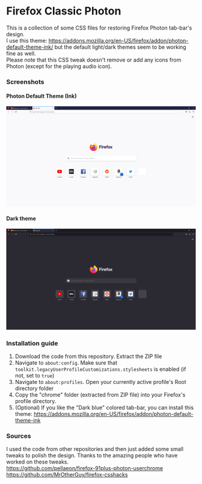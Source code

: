 # Firefox Classic Photon
This is a collection of some CSS files for restoring Firefox Photon tab-bar's design.  
I use this theme: https://addons.mozilla.org/en-US/firefox/addon/photon-default-theme-ink/ but the default light/dark themes seem to be working fine as well.  
Please note that this CSS tweak doesn't remove or add any icons from Photon (except for the playing audio icon).

### Screenshots
#### Photon Default Theme (Ink)
![Image of Yaktocat](https://github.com/dceban1998/Firefox-Classic-Photon/blob/main/Firefox%20Classic%20Photon%20-%20Default%20(Ink).png)
#### Dark theme
![Image of Yaktocat](https://github.com/dceban1998/Firefox-Classic-Photon/blob/main/Firefox%20Classic%20Photon%20-%20Dark.png)

### Installation guide
1. Download the code from this repository. Extract the ZIP file
2. Navigate to `about:config`. Make sure that `toolkit.legacyUserProfileCustomizations.stylesheets` is enabled (if not, set to `true`)
3. Navigate to `about:profiles`. Open your currently active profile's Root directory folder
4. Copy the "chrome" folder (extracted from ZIP file) into your Firefox's profile directory.
5. (Optional) If you like the "Dark blue" colored tab-bar, you can install this theme: https://addons.mozilla.org/en-US/firefox/addon/photon-default-theme-ink

### Sources
I used the code from other repositories and then just added some small tweaks to polish the design. Thanks to the amazing people who have worked on these tweaks.    
https://github.com/pellaeon/firefox-91plus-photon-userchrome  
https://github.com/MrOtherGuy/firefox-csshacks
